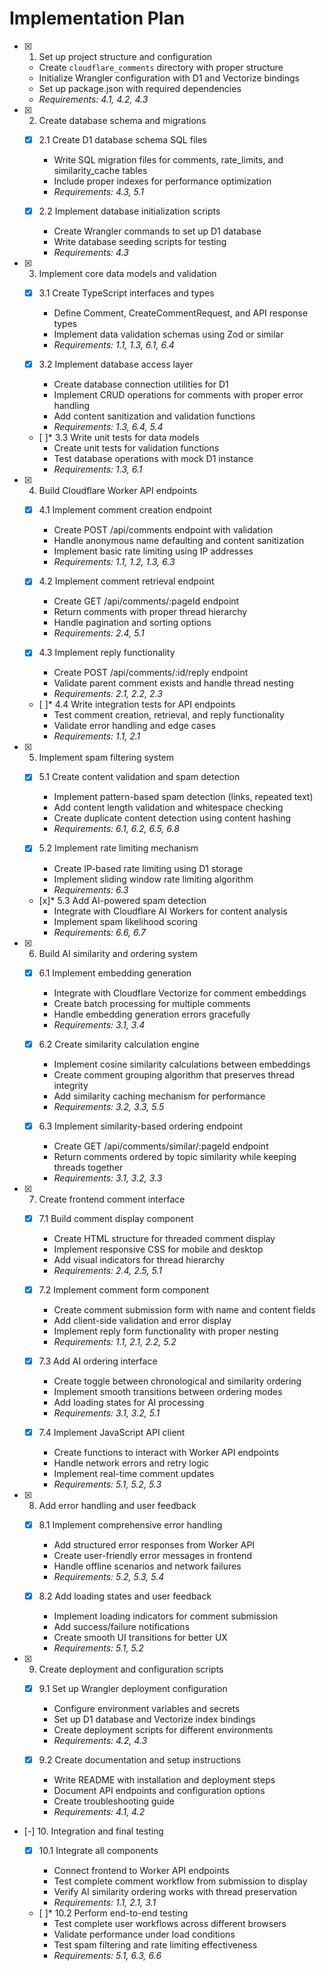 # Implementation Plan

- [x] 1. Set up project structure and configuration

  - Create `cloudflare_comments` directory with proper structure
  - Initialize Wrangler configuration with D1 and Vectorize bindings
  - Set up package.json with required dependencies
  - _Requirements: 4.1, 4.2, 4.3_

- [x] 2. Create database schema and migrations

  - [x] 2.1 Create D1 database schema SQL files

    - Write SQL migration files for comments, rate_limits, and similarity_cache tables
    - Include proper indexes for performance optimization
    - _Requirements: 4.3, 5.1_

  - [x] 2.2 Implement database initialization scripts
    - Create Wrangler commands to set up D1 database
    - Write database seeding scripts for testing
    - _Requirements: 4.3_

- [x] 3. Implement core data models and validation

  - [x] 3.1 Create TypeScript interfaces and types

    - Define Comment, CreateCommentRequest, and API response types
    - Implement data validation schemas using Zod or similar
    - _Requirements: 1.1, 1.3, 6.1, 6.4_

  - [x] 3.2 Implement database access layer

    - Create database connection utilities for D1
    - Implement CRUD operations for comments with proper error handling
    - Add content sanitization and validation functions
    - _Requirements: 1.3, 6.4, 5.4_

  - [ ]\* 3.3 Write unit tests for data models
    - Create unit tests for validation functions
    - Test database operations with mock D1 instance
    - _Requirements: 1.3, 6.1_

- [x] 4. Build Cloudflare Worker API endpoints

  - [x] 4.1 Implement comment creation endpoint

    - Create POST /api/comments endpoint with validation
    - Handle anonymous name defaulting and content sanitization
    - Implement basic rate limiting using IP addresses
    - _Requirements: 1.1, 1.2, 1.3, 6.3_

  - [x] 4.2 Implement comment retrieval endpoint

    - Create GET /api/comments/:pageId endpoint
    - Return comments with proper thread hierarchy
    - Handle pagination and sorting options
    - _Requirements: 2.4, 5.1_

  - [x] 4.3 Implement reply functionality

    - Create POST /api/comments/:id/reply endpoint
    - Validate parent comment exists and handle thread nesting
    - _Requirements: 2.1, 2.2, 2.3_

  - [ ]\* 4.4 Write integration tests for API endpoints
    - Test comment creation, retrieval, and reply functionality
    - Validate error handling and edge cases
    - _Requirements: 1.1, 2.1_

- [x] 5. Implement spam filtering system

  - [x] 5.1 Create content validation and spam detection

    - Implement pattern-based spam detection (links, repeated text)
    - Add content length validation and whitespace checking
    - Create duplicate content detection using content hashing
    - _Requirements: 6.1, 6.2, 6.5, 6.8_

  - [x] 5.2 Implement rate limiting mechanism

    - Create IP-based rate limiting using D1 storage
    - Implement sliding window rate limiting algorithm
    - _Requirements: 6.3_

  - [x]\* 5.3 Add AI-powered spam detection
    - Integrate with Cloudflare AI Workers for content analysis
    - Implement spam likelihood scoring
    - _Requirements: 6.6, 6.7_

- [x] 6. Build AI similarity and ordering system

  - [x] 6.1 Implement embedding generation

    - Integrate with Cloudflare Vectorize for comment embeddings
    - Create batch processing for multiple comments
    - Handle embedding generation errors gracefully
    - _Requirements: 3.1, 3.4_

  - [x] 6.2 Create similarity calculation engine

    - Implement cosine similarity calculations between embeddings
    - Create comment grouping algorithm that preserves thread integrity
    - Add similarity caching mechanism for performance
    - _Requirements: 3.2, 3.3, 5.5_

  - [x] 6.3 Implement similarity-based ordering endpoint
    - Create GET /api/comments/similar/:pageId endpoint
    - Return comments ordered by topic similarity while keeping threads together
    - _Requirements: 3.1, 3.2, 3.3_

- [x] 7. Create frontend comment interface

  - [x] 7.1 Build comment display component

    - Create HTML structure for threaded comment display
    - Implement responsive CSS for mobile and desktop
    - Add visual indicators for thread hierarchy
    - _Requirements: 2.4, 2.5, 5.1_

  - [x] 7.2 Implement comment form component

    - Create comment submission form with name and content fields
    - Add client-side validation and error display
    - Implement reply form functionality with proper nesting
    - _Requirements: 1.1, 2.1, 2.2, 5.2_

  - [x] 7.3 Add AI ordering interface

    - Create toggle between chronological and similarity ordering
    - Implement smooth transitions between ordering modes
    - Add loading states for AI processing
    - _Requirements: 3.1, 3.2, 5.1_

  - [x] 7.4 Implement JavaScript API client
    - Create functions to interact with Worker API endpoints
    - Handle network errors and retry logic
    - Implement real-time comment updates
    - _Requirements: 5.1, 5.2, 5.3_

- [x] 8. Add error handling and user feedback

  - [x] 8.1 Implement comprehensive error handling

    - Add structured error responses from Worker API
    - Create user-friendly error messages in frontend
    - Handle offline scenarios and network failures
    - _Requirements: 5.2, 5.3, 5.4_

  - [x] 8.2 Add loading states and user feedback
    - Implement loading indicators for comment submission
    - Add success/failure notifications
    - Create smooth UI transitions for better UX
    - _Requirements: 5.1, 5.2_

- [x] 9. Create deployment and configuration scripts

  - [x] 9.1 Set up Wrangler deployment configuration

    - Configure environment variables and secrets
    - Set up D1 database and Vectorize index bindings
    - Create deployment scripts for different environments
    - _Requirements: 4.2, 4.3_

  - [x] 9.2 Create documentation and setup instructions
    - Write README with installation and deployment steps
    - Document API endpoints and configuration options
    - Create troubleshooting guide
    - _Requirements: 4.1, 4.2_

- [-] 10. Integration and final testing

  - [x] 10.1 Integrate all components

    - Connect frontend to Worker API endpoints
    - Test complete comment workflow from submission to display
    - Verify AI similarity ordering works with thread preservation
    - _Requirements: 1.1, 2.1, 3.1_

  - [ ]\* 10.2 Perform end-to-end testing
    - Test complete user workflows across different browsers
    - Validate performance under load conditions
    - Test spam filtering and rate limiting effectiveness
    - _Requirements: 5.1, 6.3, 6.6_
